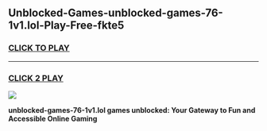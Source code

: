 
## Unblocked-Games-unblocked-games-76-1v1.lol-Play-Free-fkte5
<h3>
<a href="https://premium76.site?title=unblocked-games-76-1v1.lol&ref=10A">CLICK TO PLAY</a></h3>
<hr>

<h3>
<a href="https://premium76.site?title=unblocked-games-76-1v1.lol&ref=10A">CLICK 2 PLAY</a>
  
</h3>

<a href="https://premium76.site?title=unblocked-games-76-1v1.lol&ref=10A"><img src="https://clearcache.store/games.png"></a>


**unblocked-games-76-1v1.lol games unblocked: Your Gateway to Fun and Accessible Online Gaming**
